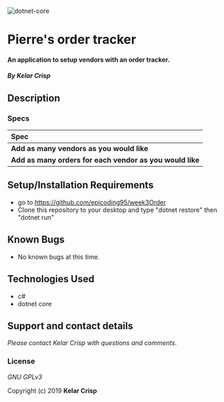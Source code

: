 ![dotnet-core](https://user-images.githubusercontent.com/49597486/62403098-e8835900-b53f-11e9-87d3-4333ec077902.png)

# Pierre's order tracker

#### An application to setup vendors with an order tracker.
#### _By **Kelar Crisp**_

## Description

### Specs
| Spec |
| :-------------     |
| **Add as many vendors as you would like** |
| **Add as many orders for each vendor as you would like** |


## Setup/Installation Requirements

* go to https://github.com/epicoding95/week3Order
* Clone this repository to your desktop and type "dotnet restore" then "dotnet run"

## Known Bugs
* No known bugs at this time.

## Technologies Used
* c#
* dotnet core


## Support and contact details

_Please contact Kelar Crisp with questions and comments._

### License

*GNU GPLv3*

Copyright (c) 2019 **Kelar Crisp**